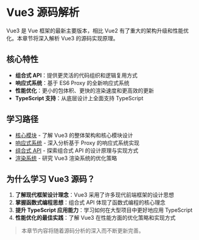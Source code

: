 # Vue3 源码解析

Vue3 是 Vue 框架的最新主要版本，相比 Vue2 有了重大的架构升级和性能优化。本章节将深入解析 Vue3 的源码实现原理。

## 核心特性

- **组合式 API**：提供更灵活的代码组织和逻辑复用方式
- **响应式系统**：基于 ES6 Proxy 的全新响应式系统
- **性能优化**：更小的包体积、更快的渲染速度和更高效的更新
- **TypeScript 支持**：从底层设计上全面支持 TypeScript

## 学习路径

- [核心模块](/vue3/core-modules) - 了解 Vue3 的整体架构和核心模块设计
- [响应式系统](/vue3/reactivity) - 深入分析基于 Proxy 的响应式系统实现
- [组合式 API](/vue3/composition-api) - 探索组合式 API 的设计原理与实现方式
- [渲染系统](/vue3/rendering-system) - 研究 Vue3 渲染系统的优化策略

## 为什么学习 Vue3 源码？

1. **了解现代框架设计理念**：Vue3 采用了许多现代前端框架的设计思想
2. **掌握函数式编程思想**：组合式 API 体现了函数式编程的核心理念
3. **提升 TypeScript 应用能力**：学习如何在大型项目中更好地应用 TypeScript
4. **性能优化的最佳实践**：了解 Vue3 在性能方面的优化策略和实现方式

> 本章节内容将随着源码分析的深入而不断更新完善。
